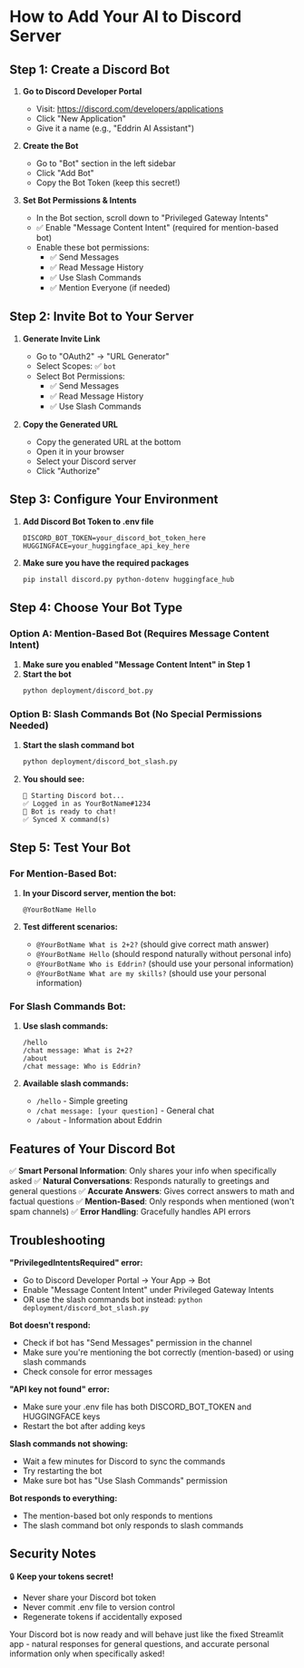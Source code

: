 # How to Add Your AI to Discord Server

## Step 1: Create a Discord Bot

1. **Go to Discord Developer Portal**
   - Visit: https://discord.com/developers/applications
   - Click "New Application"
   - Give it a name (e.g., "Eddrin AI Assistant")

2. **Create the Bot**
   - Go to "Bot" section in the left sidebar
   - Click "Add Bot"
   - Copy the Bot Token (keep this secret!)

3. **Set Bot Permissions & Intents**
   - In the Bot section, scroll down to "Privileged Gateway Intents"
   - ✅ Enable "Message Content Intent" (required for mention-based bot)
   - Enable these bot permissions:
     - ✅ Send Messages
     - ✅ Read Message History
     - ✅ Use Slash Commands
     - ✅ Mention Everyone (if needed)

## Step 2: Invite Bot to Your Server

1. **Generate Invite Link**
   - Go to "OAuth2" → "URL Generator"
   - Select Scopes: ✅ `bot`
   - Select Bot Permissions:
     - ✅ Send Messages
     - ✅ Read Message History
     - ✅ Use Slash Commands

2. **Copy the Generated URL**
   - Copy the generated URL at the bottom
   - Open it in your browser
   - Select your Discord server
   - Click "Authorize"

## Step 3: Configure Your Environment

1. **Add Discord Bot Token to .env file**
   ```
   DISCORD_BOT_TOKEN=your_discord_bot_token_here
   HUGGINGFACE=your_huggingface_api_key_here
   ```

2. **Make sure you have the required packages**
   ```bash
   pip install discord.py python-dotenv huggingface_hub
   ```

## Step 4: Choose Your Bot Type

### Option A: Mention-Based Bot (Requires Message Content Intent)
1. **Make sure you enabled "Message Content Intent" in Step 1**
2. **Start the bot**
   ```bash
   python deployment/discord_bot.py
   ```

### Option B: Slash Commands Bot (No Special Permissions Needed)
1. **Start the slash command bot**
   ```bash
   python deployment/discord_bot_slash.py
   ```

2. **You should see:**
   ```
   🚀 Starting Discord bot...
   ✅ Logged in as YourBotName#1234
   🤖 Bot is ready to chat!
   ✅ Synced X command(s)
   ```

## Step 5: Test Your Bot

### For Mention-Based Bot:
1. **In your Discord server, mention the bot:**
   ```
   @YourBotName Hello
   ```

2. **Test different scenarios:**
   - `@YourBotName What is 2+2?` (should give correct math answer)
   - `@YourBotName Hello` (should respond naturally without personal info)
   - `@YourBotName Who is Eddrin?` (should use your personal information)
   - `@YourBotName What are my skills?` (should use your personal information)

### For Slash Commands Bot:
1. **Use slash commands:**
   ```
   /hello
   /chat message: What is 2+2?
   /about
   /chat message: Who is Eddrin?
   ```

2. **Available slash commands:**
   - `/hello` - Simple greeting
   - `/chat message: [your question]` - General chat
   - `/about` - Information about Eddrin

## Features of Your Discord Bot

✅ **Smart Personal Information**: Only shares your info when specifically asked
✅ **Natural Conversations**: Responds naturally to greetings and general questions
✅ **Accurate Answers**: Gives correct answers to math and factual questions
✅ **Mention-Based**: Only responds when mentioned (won't spam channels)
✅ **Error Handling**: Gracefully handles API errors

## Troubleshooting

**"PrivilegedIntentsRequired" error:**
- Go to Discord Developer Portal → Your App → Bot
- Enable "Message Content Intent" under Privileged Gateway Intents
- OR use the slash commands bot instead: `python deployment/discord_bot_slash.py`

**Bot doesn't respond:**
- Check if bot has "Send Messages" permission in the channel
- Make sure you're mentioning the bot correctly (mention-based) or using slash commands
- Check console for error messages

**"API key not found" error:**
- Make sure your .env file has both DISCORD_BOT_TOKEN and HUGGINGFACE keys
- Restart the bot after adding keys

**Slash commands not showing:**
- Wait a few minutes for Discord to sync the commands
- Try restarting the bot
- Make sure bot has "Use Slash Commands" permission

**Bot responds to everything:**
- The mention-based bot only responds to mentions
- The slash command bot only responds to slash commands

## Security Notes

🔒 **Keep your tokens secret!**
- Never share your Discord bot token
- Never commit .env file to version control
- Regenerate tokens if accidentally exposed

Your Discord bot is now ready and will behave just like the fixed Streamlit app - natural responses for general questions, and accurate personal information only when specifically asked!
